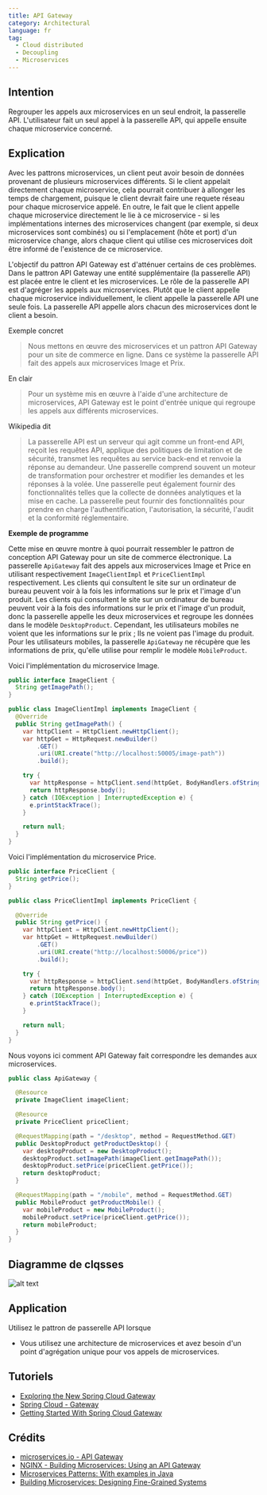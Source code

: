 ```yaml
---
title: API Gateway
category: Architectural
language: fr
tag:
  - Cloud distributed
  - Decoupling
  - Microservices
---
```


## Intention

Regrouper les appels aux microservices en un seul endroit, la passerelle API.
L'utilisateur fait un seul appel à la passerelle API, qui appelle ensuite chaque microservice concerné.

## Explication

Avec les pattrons microservices, un client peut avoir besoin de données provenant de plusieurs microservices différents.
Si le client appelait directement chaque microservice, cela pourrait contribuer à allonger les temps de chargement,
puisque le client devrait faire une requete réseau pour chaque microservice appelé. En outre, le fait que le client
appelle
chaque microservice directement le lie à ce microservice - si les implémentations internes des microservices changent
(par exemple, si deux microservices sont combinés) ou si l'emplacement (hôte et port) d'un microservice change,
alors chaque client qui utilise ces microservices doit être informé de l'existence de ce microservice.

L'objectif du pattron API Gateway est d'atténuer certains de ces problèmes. Dans le pattron API Gateway une entité
supplémentaire
(la passerelle API) est placée entre le client et les microservices. Le rôle de la passerelle API est d'agréger les
appels aux microservices. Plutôt que le client
appelle chaque microservice individuellement, le client appelle la passerelle API une seule fois.
La passerelle API appelle alors chacun des microservices dont le client a besoin.

Exemple concret

> Nous mettons en œuvre des microservices et un pattron API Gateway pour un site de commerce en ligne.
> Dans ce système la passerelle API fait des appels aux microservices Image et Prix.

En clair

> Pour un système mis en œuvre à l'aide d'une architecture de microservices,
> API Gateway est le point d'entrée unique qui regroupe les appels aux différents microservices.

Wikipedia dit

> La passerelle API est un serveur qui agit comme un front-end API, reçoit les requêtes API, applique des politiques de
> limitation et de sécurité, transmet les requêtes au service back-end et renvoie la réponse au demandeur.
> Une passerelle comprend souvent un moteur de transformation pour orchestrer et modifier les demandes et les réponses à
> la volée.
> Une passerelle peut également fournir des fonctionnalités telles que la collecte de données analytiques et la mise en
> cache.
> La passerelle peut fournir des fonctionnalités pour prendre en charge l'authentification, l'autorisation, la sécurité,
> l'audit et la conformité réglementaire.

**Exemple de programme**

Cette mise en œuvre montre à quoi pourrait ressembler le pattron de conception API Gateway pour un site de commerce
électronique.
La passerelle `ApiGateway` fait des appels aux microservices Image et Price en utilisant respectivement
`ImageClientImpl` et `PriceClientImpl` respectivement.
Les clients qui consultent le site sur un ordinateur de bureau peuvent voir à la fois les informations sur le prix et
l'image d'un produit.
Les clients qui consultent le site sur un ordinateur de bureau peuvent voir à la fois des informations sur le prix et
l'image d'un produit,
donc la passerelle appelle les deux microservices et regroupe les données dans le modèle `DesktopProduct`.
Cependant, les utilisateurs mobiles ne voient que les informations sur le prix ; Ils ne voient pas l'image du produit.
Pour les utilisateurs mobiles, la passerelle `ApiGateway` ne récupère que les informations de prix, qu'elle utilise pour
remplir le modèle `MobileProduct`.

Voici l'implémentation du microservice Image.

```java
public interface ImageClient {
  String getImagePath();
}

public class ImageClientImpl implements ImageClient {
  @Override
  public String getImagePath() {
    var httpClient = HttpClient.newHttpClient();
    var httpGet = HttpRequest.newBuilder()
        .GET()
        .uri(URI.create("http://localhost:50005/image-path"))
        .build();

    try {
      var httpResponse = httpClient.send(httpGet, BodyHandlers.ofString());
      return httpResponse.body();
    } catch (IOException | InterruptedException e) {
      e.printStackTrace();
    }

    return null;
  }
}
```

Voici l'implémentation du microservice Price.

```java
public interface PriceClient {
  String getPrice();
}

public class PriceClientImpl implements PriceClient {

  @Override
  public String getPrice() {
    var httpClient = HttpClient.newHttpClient();
    var httpGet = HttpRequest.newBuilder()
        .GET()
        .uri(URI.create("http://localhost:50006/price"))
        .build();

    try {
      var httpResponse = httpClient.send(httpGet, BodyHandlers.ofString());
      return httpResponse.body();
    } catch (IOException | InterruptedException e) {
      e.printStackTrace();
    }

    return null;
  }
}
```

Nous voyons ici comment API Gateway fait correspondre les demandes aux microservices.

```java
public class ApiGateway {

  @Resource
  private ImageClient imageClient;

  @Resource
  private PriceClient priceClient;

  @RequestMapping(path = "/desktop", method = RequestMethod.GET)
  public DesktopProduct getProductDesktop() {
    var desktopProduct = new DesktopProduct();
    desktopProduct.setImagePath(imageClient.getImagePath());
    desktopProduct.setPrice(priceClient.getPrice());
    return desktopProduct;
  }

  @RequestMapping(path = "/mobile", method = RequestMethod.GET)
  public MobileProduct getProductMobile() {
    var mobileProduct = new MobileProduct();
    mobileProduct.setPrice(priceClient.getPrice());
    return mobileProduct;
  }
}
```

## Diagramme de clqsses

![alt text](../../../api-gateway/etc/api-gateway.png "API Gateway")

## Application

Utilisez le pattron de passerelle API lorsque

* Vous utilisez une architecture de microservices et avez besoin d'un point d'agrégation unique pour vos appels de
  microservices.

## Tutoriels

* [Exploring the New Spring Cloud Gateway](https://www.baeldung.com/spring-cloud-gateway)
* [Spring Cloud - Gateway](https://www.tutorialspoint.com/spring_cloud/spring_cloud_gateway.htm)
* [Getting Started With Spring Cloud Gateway](https://dzone.com/articles/getting-started-with-spring-cloud-gateway)

## Crédits

* [microservices.io - API Gateway](http://microservices.io/patterns/apigateway.html)
* [NGINX - Building Microservices: Using an API Gateway](https://www.nginx.com/blog/building-microservices-using-an-api-gateway/)
* [Microservices Patterns: With examples in Java](https://www.amazon.com/gp/product/1617294543/ref=as_li_qf_asin_il_tl?ie=UTF8&tag=javadesignpat-20&creative=9325&linkCode=as2&creativeASIN=1617294543&linkId=ac7b6a57f866ac006a309d9086e8cfbd)
* [Building Microservices: Designing Fine-Grained Systems](https://www.amazon.com/gp/product/1491950358/ref=as_li_qf_asin_il_tl?ie=UTF8&tag=javadesignpat-20&creative=9325&linkCode=as2&creativeASIN=1491950358&linkId=4c95ca9831e05e3f0dadb08841d77bf1)
